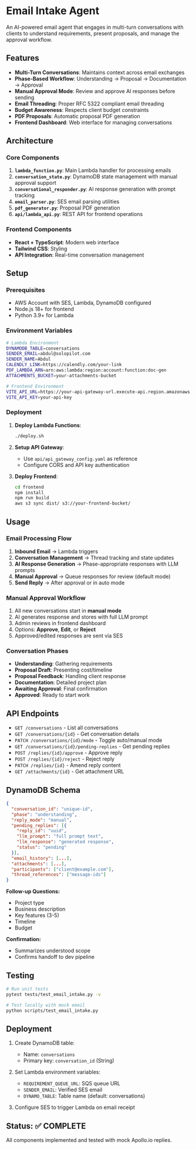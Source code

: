 # Email Intake Agent

An AI-powered email agent that engages in multi-turn conversations with clients to understand requirements, present proposals, and manage the approval workflow.

## Features

- **Multi-Turn Conversations**: Maintains context across email exchanges
- **Phase-Based Workflow**: Understanding → Proposal → Documentation → Approval
- **Manual Approval Mode**: Review and approve AI responses before sending
- **Email Threading**: Proper RFC 5322 compliant email threading
- **Budget Awareness**: Respects client budget constraints
- **PDF Proposals**: Automatic proposal PDF generation
- **Frontend Dashboard**: Web interface for managing conversations

## Architecture

### Core Components

1. **`lambda_function.py`**: Main Lambda handler for processing emails
2. **`conversation_state.py`**: DynamoDB state management with manual approval support
3. **`conversational_responder.py`**: AI response generation with prompt tracking
4. **`email_parser.py`**: SES email parsing utilities
5. **`pdf_generator.py`**: Proposal PDF generation
6. **`api/lambda_api.py`**: REST API for frontend operations

### Frontend Components

- **React + TypeScript**: Modern web interface
- **Tailwind CSS**: Styling
- **API Integration**: Real-time conversation management

## Setup

### Prerequisites

- AWS Account with SES, Lambda, DynamoDB configured
- Node.js 18+ for frontend
- Python 3.9+ for Lambda

### Environment Variables

```bash
# Lambda Environment
DYNAMODB_TABLE=conversations
SENDER_EMAIL=abdul@solopilot.com
SENDER_NAME=Abdul
CALENDLY_LINK=https://calendly.com/your-link
PDF_LAMBDA_ARN=arn:aws:lambda:region:account:function:doc-gen
ATTACHMENTS_BUCKET=your-attachments-bucket

# Frontend Environment
VITE_API_URL=https://your-api-gateway-url.execute-api.region.amazonaws.com/prod
VITE_API_KEY=your-api-key
```

### Deployment

1. **Deploy Lambda Functions**:
   ```bash
   ./deploy.sh
   ```

2. **Setup API Gateway**: 
   - Use `api/api_gateway_config.yaml` as reference
   - Configure CORS and API key authentication

3. **Deploy Frontend**:
   ```bash
   cd frontend
   npm install
   npm run build
   aws s3 sync dist/ s3://your-frontend-bucket/
   ```

## Usage

### Email Processing Flow

1. **Inbound Email** → Lambda triggers
2. **Conversation Management** → Thread tracking and state updates
3. **AI Response Generation** → Phase-appropriate responses with LLM prompts
4. **Manual Approval** → Queue responses for review (default mode)
5. **Send Reply** → After approval or in auto mode

### Manual Approval Workflow

1. All new conversations start in **manual mode**
2. AI generates response and stores with full LLM prompt
3. Admin reviews in frontend dashboard
4. Options: **Approve**, **Edit**, or **Reject**
5. Approved/edited responses are sent via SES

### Conversation Phases

- **Understanding**: Gathering requirements
- **Proposal Draft**: Presenting cost/timeline
- **Proposal Feedback**: Handling client response
- **Documentation**: Detailed project plan
- **Awaiting Approval**: Final confirmation
- **Approved**: Ready to start work

## API Endpoints

- `GET /conversations` - List all conversations
- `GET /conversations/{id}` - Get conversation details
- `PATCH /conversations/{id}/mode` - Toggle auto/manual mode
- `GET /conversations/{id}/pending-replies` - Get pending replies
- `POST /replies/{id}/approve` - Approve reply
- `POST /replies/{id}/reject` - Reject reply
- `PATCH /replies/{id}` - Amend reply content
- `GET /attachments/{id}` - Get attachment URL

## DynamoDB Schema

```json
{
  "conversation_id": "unique-id",
  "phase": "understanding",
  "reply_mode": "manual",
  "pending_replies": [{
    "reply_id": "uuid",
    "llm_prompt": "full prompt text",
    "llm_response": "generated response",
    "status": "pending"
  }],
  "email_history": [...],
  "attachments": [...],
  "participants": ["client@example.com"],
  "thread_references": ["message-ids"]
}
```

**Follow-up Questions:**
- Project type
- Business description
- Key features (3-5)
- Timeline
- Budget

**Confirmation:**
- Summarizes understood scope
- Confirms handoff to dev pipeline

## Testing

```bash
# Run unit tests
pytest tests/test_email_intake.py -v

# Test locally with mock email
python scripts/test_email_intake.py
```

## Deployment

1. Create DynamoDB table:
   - Name: `conversations`
   - Primary key: `conversation_id` (String)

2. Set Lambda environment variables:
   - `REQUIREMENT_QUEUE_URL`: SQS queue URL
   - `SENDER_EMAIL`: Verified SES email
   - `DYNAMO_TABLE`: Table name (default: conversations)

3. Configure SES to trigger Lambda on email receipt

## Status: ✅ COMPLETE

All components implemented and tested with mock Apollo.io replies.